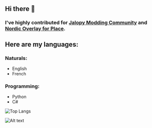 ## Hi there 👋

### I've highly contributed for [Jalopy Modding Community](https://github.com/Jalopy-Mods) and [Nordic Overlay for Place](https://github.com/MeblIkea/NordicPlace).

## Here are my languages:
### Naturals:
- English
- French

### Programming:
- Python
- C#

![Top Langs](https://github-readme-stats.vercel.app/api/top-langs/?username=meblikea&langs_count=16&theme=github_dark&layout=compact)


![Alt text](https://spotify-recently-played-readme.vercel.app/api?user=wfgb8exieauivdusod7nkggco)
